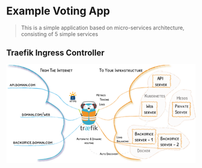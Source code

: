 # Example Voting App
> This is a simple application based on micro-services architecture, consisting of 5 simple services

## Traefik Ingress Controller
![](./traefik-architecture.png  "Traefik Diagram")

